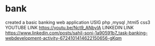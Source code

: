 # bank
created a basic banking web application USIG php ,mysql ,html5 css3
 YOUTUBE LINK https://youtu.be/Nct9_ANbylA
 LINKEDIN LINK https://www.linkedin.com/posts/sahil-soni-1a90591b7_task-banking-webdevelopment-activity-6724101414622150656-gKqm
